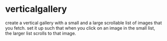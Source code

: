 # verticalgallery

create a vertical gallery with a small and a large scrollable list of images that you fetch. set it up such that when you click on an image in the small list, the larger list scrolls to that image.
